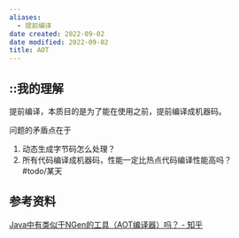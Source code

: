 ```yaml
---
aliases:
  - 提前编译
date created: 2022-09-02
date modified: 2022-09-02
title: AOT
---
```


## ::我的理解

提前编译，本质目的是为了能在使用之前，提前编译成机器码。

问题的矛盾点在于

1. 动态生成字节码怎么处理？
2. 所有代码编译成机器码，性能一定比热点代码编译性能高吗？  
#todo/某天

## 参考资料

[Java中有类似于NGen的工具（AOT编译器）吗？ - 知乎](https://www.zhihu.com/question/29852046/answer/45917208)
